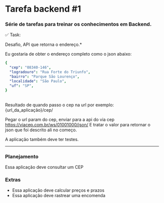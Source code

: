 # Tarefa backend #1

### Série de tarefas para treinar os conhecimentos em Backend.

✅ Task:

Desafio, API que retorna o endereço.\*

Eu gostaria de obter o endereço completo como o json abaixo:
<br>

```yaml
{
  "cep": "08340-146",
  "logradouro": "Rua Forte do Triunfo",
  "bairro": "Parque São Lourenço",
  "localidade": "São Paulo",
  "uf": "SP",
}
```

<br>
Resultado de quando passo o cep na url por exemplo:
{url_da_aplicação}/cep/<cep_escrito>

Pegar o url param do cep, enviar para a api do via cep https://viacep.com.br/ws/01001000/json/
E tratar o valor para retornar o json que foi descrito ali no começo.

A aplicação também deve ter testes.

---

### Planejamento

Essa aplicação deve consultar um CEP

### Extras

- Essa aplicação deve calcular preços e prazos
- Essa aplicação deve rastrear uma encomenda
